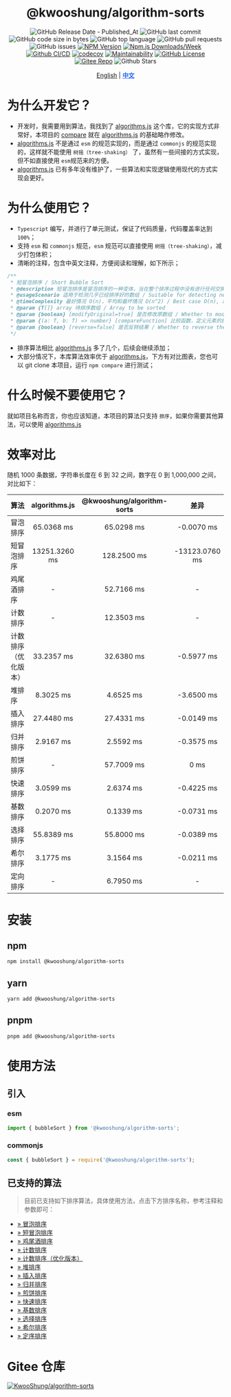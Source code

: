 <div align="center">

# @kwooshung/algorithm-sorts

![GitHub Release Date - Published_At](https://img.shields.io/github/release-date/kwooshung/algorithm-sorts?labelColor=272e3b&color=00b42A&logo=github)
![GitHub last commit](https://img.shields.io/github/last-commit/kwooshung/algorithm-sorts?labelColor=272e3b&color=165dff)
![GitHub code size in bytes](https://img.shields.io/github/languages/code-size/kwooshung/algorithm-sorts?labelColor=272e3b&color=165dff)
![GitHub top language](https://img.shields.io/github/languages/top/kwooshung/algorithm-sorts?labelColor=272e3b&color=165dff)
![GitHub pull requests](https://img.shields.io/github/issues-pr/kwooshung/algorithm-sorts?labelColor=272e3b&color=165dff)
![GitHub issues](https://img.shields.io/github/issues/kwooshung/algorithm-sorts?labelColor=272e3b&color=165dff)
[![NPM Version](https://img.shields.io/npm/v/@kwooshung/algorithm-sorts?labelColor=272e3b&color=165dff)](https://www.npmjs.com/package/@kwooshung/algorithm-sorts)
[![Npm.js Downloads/Week](https://img.shields.io/npm/dw/@kwooshung/algorithm-sorts?labelColor=272e3b&labelColor=272e3b&color=165dff&logo=npm)](https://www.npmjs.com/package/@kwooshung/algorithm-sorts)
[![Github CI/CD](https://github.com/kwooshung/algorithm-sorts/actions/workflows/ci.yml/badge.svg)](https://github.com/kwooshung/algorithm-sorts/actions/)
[![codecov](https://codecov.io/gh/kwooshung/algorithm-sorts/graph/badge.svg?token=VVZJE7H0KD)](https://codecov.io/gh/kwooshung/algorithm-sorts)
[![Maintainability](https://api.codeclimate.com/v1/badges/325d0881b1ca19165d35/maintainability)](https://codeclimate.com/github/kwooshung/algorithm-sorts/maintainability/)
[![GitHub License](https://img.shields.io/github/license/kwooshung/algorithm-sorts?labelColor=272e3b&color=165dff)](LICENSE)
[![Gitee Repo](https://img.shields.io/badge/gitee-algorithm--sorts-165dff?logo=gitee)](https://gitee.com/kwooshung/algorithm-sorts/)
![Github Stars](https://img.shields.io/github/stars/kwooshung/algorithm-sorts?labelColor=272e3b&color=165dff)

<p align="center">
    <a href="README.md">English</a> | 
    <a href="README.zh-CN.md" style="font-weight:700;color:#165dff;text-decoration:underline;">中文</a>
</p>
</div>

# 为什么开发它？

- 开发时，我需要用到算法，我找到了 [algorithms.js](https://github.com/felipernb/algorithms.js) 这个库，它的实现方式非常好，本项目的 [compare](src/internal/compare/index.ts) 就在 [algorithms.js](https://github.com/felipernb/algorithms.js) 的基础略作修改。
- [algorithms.js](https://github.com/felipernb/algorithms.js) 不是通过 `esm` 的规范实现的，而是通过 `commonjs` 的规范实现的，这样就不能使用 `树摇（tree-shaking）` 了，虽然有一些间接的方式实现，但不如直接使用 `esm`规范来的方便。
- [algorithms.js](https://github.com/felipernb/algorithms.js) 已有多年没有维护了，一些算法和实现逻辑使用现代的方式实现会更好。

# 为什么使用它？

- `Typescript` 编写，并进行了单元测试，保证了代码质量，代码覆盖率达到 `100%`；
- 支持 `esm` 和 `commonjs` 规范，`esm` 规范可以直接使用 `树摇（tree-shaking）`，减少打包体积；
- 清晰的注释，包含中英文注释，方便阅读和理解，如下所示；

```ts
/**
 * 短冒泡排序 / Short Bubble Sort
 * @description 短冒泡排序是冒泡排序的一种变体，当在整个排序过程中没有进行任何交换时，该算法会提前停止 / Short bubble sort is a variation of bubble sort that stops early if no swaps are made during the entire sorting process
 * @usageScenario 适用于检测几乎已经排序好的数组 / Suitable for detecting nearly sorted arrays
 * @timeComplexity 最好情况 O(n)，平均和最坏情况 O(n^2) / Best case O(n), average and worst case O(n^2)
 * @param {T[]} array 待排序数组 / Array to be sorted
 * @param {boolean} [modifyOriginal=true] 是否修改原数组 / Whether to modify the original array
 * @param {(a: T, b: T) => number} [compareFunction] 比较函数，定义元素的排序方式 / Comparison function, defines the sorting order of elements
 * @param {boolean} [reverse=false] 是否反转结果 / Whether to reverse the result
 */
```

- 排序算法相比 [algorithms.js](https://github.com/felipernb/algorithms.js) 多了几个，后续会继续添加；
- 大部分情况下，本库算法效率优于 [algorithms.js](https://github.com/felipernb/algorithms.js)，下方有对比图表，您也可以 git clone 本项目，运行 `npm compare` 进行测试；

# 什么时候不要使用它？

就如项目名称而言，你也应该知道，本项目的算法只支持 `排序`，如果你需要其他算法，可以使用 [algorithms.js](https://github.com/felipernb/algorithms.js)

# 效率对比

随机 1000 条数据，字符串长度在 6 到 32 之间，数字在 0 到 1,000,000 之间，对比如下：

| 算法                 | algorithms.js | @kwooshung/algorithm-sorts |      差异      |
| :------------------- | :-----------: | :------------------------: | :------------: |
| 冒泡排序             |  65.0368 ms   |         65.0298 ms         |   -0.0070 ms   |
| 短冒泡排序           | 13251.3260 ms |        128.2500 ms         | -13123.0760 ms |
| 鸡尾酒排序           |       -       |         52.7166 ms         |       -        |
| 计数排序             |       -       |         12.3503 ms         |       -        |
| 计数排序（优化版本） |  33.2357 ms   |         32.6380 ms         |   -0.5977 ms   |
| 堆排序               |   8.3025 ms   |         4.6525 ms          |   -3.6500 ms   |
| 插入排序             |  27.4480 ms   |         27.4331 ms         |   -0.0149 ms   |
| 归并排序             |   2.9167 ms   |         2.5592 ms          |   -0.3575 ms   |
| 煎饼排序             |       -       |         57.7009 ms         |      0 ms      |
| 快速排序             |   3.0599 ms   |         2.6374 ms          |   -0.4225 ms   |
| 基数排序             |   0.2070 ms   |         0.1339 ms          |   -0.0731 ms   |
| 选择排序             |  55.8389 ms   |         55.8000 ms         |   -0.0389 ms   |
| 希尔排序             |   3.1775 ms   |         3.1564 ms          |   -0.0211 ms   |
| 定向排序             |       -       |         6.7950 ms          |       -        |

# 安装

## npm

```bash
npm install @kwooshung/algorithm-sorts
```

## yarn

```bash
yarn add @kwooshung/algorithm-sorts
```

## pnpm

```bash
pnpm add @kwooshung/algorithm-sorts
```

# 使用方法

## 引入

### esm

```ts
import { bubbleSort } from '@kwooshung/algorithm-sorts';
```

### commonjs

```ts
const { bubbleSort } = require('@kwooshung/algorithm-sorts');
```

## 已支持的算法

> 目前已支持如下排序算法，具体使用方法，点击下方排序名称，参考注释和参数即可：

- [&raquo; 冒泡排序](src/sorts/bubble/index.ts)
- [&raquo; 短冒泡排序](src/sorts/bubble/short/index.ts)
- [&raquo; 鸡尾酒排序](src/sorts/cocktail/index.ts)
- [&raquo; 计数排序](src/sorts/counting/index.ts)
- [&raquo; 计数排序（优化版本）](src/sorts/counting/optimized/index.ts)
- [&raquo; 堆排序](src/sorts/heap/index.ts)
- [&raquo; 插入排序](src/sorts/insertion/index.ts)
- [&raquo; 归并排序](src/sorts/merge/index.ts)
- [&raquo; 煎饼排序 ](src/sorts/pancake/index.ts)
- [&raquo; 快速排序](src/sorts/quick/index.ts)
- [&raquo; 基数排序](src/sorts/radix/index.ts)
- [&raquo; 选择排序](src/sorts/selection/index.ts)
- [&raquo; 希尔排序](src/sorts/shell/index.ts)
- [&raquo; 定序排序](src/sorts/tim/index.ts)

# Gitee 仓库

[![KwooShung/algorithm-sorts](https://gitee.com/kwooshung/algorithm-sorts/widgets/widget_card.svg?colors=ffffff,1e252b,323d47,455059,d7deea,99a0ae)](https://gitee.com/kwooshung/algorithm-sorts)
